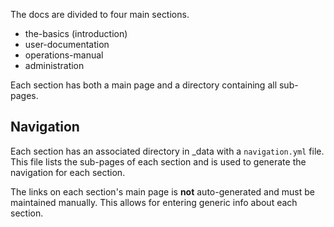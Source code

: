 
The docs are divided to four main sections.

- the-basics (introduction)
- user-documentation
- operations-manual
- administration

Each section has both a main page and a directory containing all
sub-pages.

## Navigation

Each section has an associated directory in _data with a
`navigation.yml` file. This file lists the sub-pages of each section
and is used to generate the navigation for each section.

The links on each section's main page is **not** auto-generated and
must be maintained manually. This allows for entering generic info
about each section.
